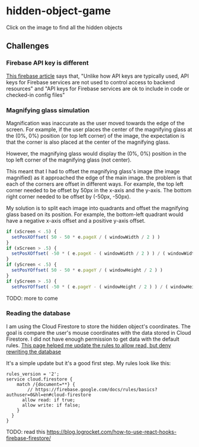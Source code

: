 # hidden-object-game
Click on the image to find all the hidden objects

## Challenges
### Firebase API key is different
[This firebase article](https://firebase.google.com/docs/projects/api-keys) says that, "Unlike how API keys are typically used, API keys for Firebase services are not used to control access to backend resources" and "API keys for Firebase services are ok to include in code or checked-in config files"

### Magnifying glass simulation
Magnification was inaccurate as the user moved towards the edge of the screen. For example, if the user places the center of the magnifying glass at the (0%, 0%) position (or top left corner) of the image, the expectation is that the corner is also placed at the center of the magnifying glass.

However, the magnifying glass would display the (0%, 0%) position in the top left corner of the magnifying glass (not center).

This meant that I had to offset the magnifying glass's image (the image magnified) as it approached the edge of the main image. the problem is that each of the corners are offset in different ways. For example, the top left corner needed to be offset by 50px in the x-axis and the y-axis. The bottom right corner needed to be offset by (-50px, -50px).

My solution is to split each image into quadrants and offset the magnifying glass based on its position. For example, the bottom-left quadrant would have a negative x-axis offset and a positive y-axis offset.

```javascript
if (xScreen < .5) {
  setPosXOffset( 50 - 50 * e.pageX / ( windowWidth / 2 ) )
}
if (xScreen > .5) {
  setPosXOffset( -50 * ( e.pageX - ( windowWidth / 2 ) ) / ( windowWidth / 2 ) )
}
if (yScreen < .5) {
  setPosYOffset( 50 - 50 * e.pageY / ( windowHeight / 2 ) )
}
if (yScreen > .5) {
  setPosYOffset( -50 * ( e.pageY - ( windowHeight / 2 ) ) / ( windowHeight / 2 ) )
```

TODO: more to come

### Reading the database
I am using the Cloud Firestore to store the hidden object's coordinates. The goal is compare the user's mouse coordinates with the data stored in Cloud Firestore. I did not have enough permission to get data with the default rules. [This page helped me update the rules to allow read, but deny rewriting the database](https://firebase.google.com/docs/firestore/security/rules-structure)

It's a simple update but it's a good first step. My rules look like this:
```
rules_version = '2';
service cloud.firestore {
    match /{document=**} {
    	// https://firebase.google.com/docs/rules/basics?authuser=0&hl=en#cloud-firestore
      allow read: if true;
      allow write: if false;
    }
  }
}
```
TODO: read this https://blog.logrocket.com/how-to-use-react-hooks-firebase-firestore/